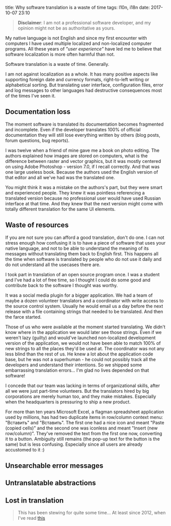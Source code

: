 title: Why software translation is a waste of time
tags: l10n, i18n
date: 2017-10-07 23:10

> **Disclaimer**: I am not a professional software developer, and my opinion
> might not be as authoritative as yours.

My native language is not English and since my first encounter with computers I
have used multiple localized and non-localized computer programs. All these
years of *"user experience"* have led me to believe that software localization
is more often harmful than not.

Software translation is a waste of time. Generally.

I am not against localization as a whole. It has many positive aspects like
supporting foreign date and currency formats, right-to-left writing or
alphabetical sorting. But translating user interface, configuration files,
error and log messages to other languages had destructive consequences most of
the times I've seen it.

## Documentation loss

The moment software is translated its documentation becomes fragmented and
incomplete. Even if the developer translates 100% of official documentation
they will still lose everything written by others (blog posts, forum questions,
bug reports).

I was twelve when a friend of mine gave me a book on photo editing. The authors
explained how images are stored on computers, what is the difference between
raster and vector graphics, but it was mostly centered on using Adobe Photoshop -
version 7.0, if I recall correctly. And that was one large useless book.
Because the authors used the English version of that editor and all we've had
was the translated one.

You might think it was a mistake on the authors's part, but they were smart and
experienced people. They knew it was pointless referencing a translated version
because no professional user would have used Russian interface at that time.
And they knew that the next version might come with totally different
translation for the same UI elements.

## Waste of resources

If you are not sure you can afford a good translation, don't do one. I can not
stress enough how confusing it is to have a piece of software that uses your
native language, and not to be able to understand the meaning of its messages
without translating them back to English first. This happens all the time when
software is translated by people who do not use it daily and do not understand
all the usecases there are.

I took part in translation of an open source program once. I was a student and
I've had a lot of free time, so I thought I could do some good and contribute
back to the software I thought was worthy.

It was a social media plugin for a bigger application. We had a team of maybe a
dozen volunteer translators and a coordinator with write access to the source
control system. Usually he would email us a day before the next release with a
file containing strings that needed to be translated. And then the farce
started.

Those of us who were available at the moment started translating. We didn't
know where in the application we would later see those strings. Even if we
weren't lazy (guilty) and would've launched non-localized development version
of the application, we would not have been able to match 100% of new strings to
all the places they'd be used at. The coordinator was not any less blind than
the rest of us. He knew a lot about the application code base, but he was not a
superhuman - he could not possibly track all the developers and understand
their intentions. So we shipped some embarrassing translation errors... I'm
glad no lives depended on that software!

I concede that our team was lacking in terms of organizational skills, after
all we were just part-time volunteers. But the translators hired by big
corporations are merely human too, and they make mistakes. Especially when the
headquarters is pressuring to ship a new product.

For more than ten years Microsoft Excel, a flagman spreadsheet application used
by millions, has had two duplicate items in row/column context menu: "Вставить"
and "Вставить". The first one had a nice icon and meant "Paste (copied cells)"
and the second one was iconless and meant "Insert (new row/column)". They've
removed the text from the first one now, converting it to a button. Ambiguity
still remains (the pop-up text for the button is the same) but is less
confusing. Especially since all users are already accustomed to it :)

## Unsearchable error messages
## Untranslatable abstractions
## Lost in translation

> This has been stewing for quite some time... At least since 2012, when I've
> read [this](https://joeyh.name/blog/entry/on_localization_and_progress/)
